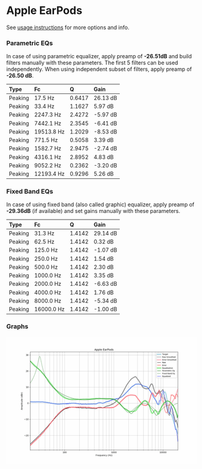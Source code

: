 # Apple EarPods
See [usage instructions](https://github.com/jaakkopasanen/AutoEq#usage) for more options and info.

### Parametric EQs
In case of using parametric equalizer, apply preamp of **-26.51dB** and build filters manually
with these parameters. The first 5 filters can be used independently.
When using independent subset of filters, apply preamp of **-26.50 dB**.

| Type    | Fc         |      Q | Gain     |
|:--------|:-----------|:-------|:---------|
| Peaking | 17.5 Hz    | 0.6417 | 26.13 dB |
| Peaking | 33.4 Hz    | 1.1627 | 5.97 dB  |
| Peaking | 2247.3 Hz  | 2.4272 | -5.97 dB |
| Peaking | 7442.1 Hz  | 2.3545 | -6.41 dB |
| Peaking | 19513.8 Hz | 1.2029 | -8.53 dB |
| Peaking | 771.5 Hz   | 0.5058 | 3.39 dB  |
| Peaking | 1582.7 Hz  | 2.9475 | -2.74 dB |
| Peaking | 4316.1 Hz  | 2.8952 | 4.83 dB  |
| Peaking | 9052.2 Hz  | 0.2362 | -3.20 dB |
| Peaking | 12193.4 Hz | 0.9296 | 5.26 dB  |

### Fixed Band EQs
In case of using fixed band (also called graphic) equalizer, apply preamp of **-29.36dB**
(if available) and set gains manually with these parameters.

| Type    | Fc         |      Q | Gain     |
|:--------|:-----------|:-------|:---------|
| Peaking | 31.3 Hz    | 1.4142 | 29.14 dB |
| Peaking | 62.5 Hz    | 1.4142 | 0.32 dB  |
| Peaking | 125.0 Hz   | 1.4142 | -1.07 dB |
| Peaking | 250.0 Hz   | 1.4142 | 1.54 dB  |
| Peaking | 500.0 Hz   | 1.4142 | 2.30 dB  |
| Peaking | 1000.0 Hz  | 1.4142 | 3.35 dB  |
| Peaking | 2000.0 Hz  | 1.4142 | -6.63 dB |
| Peaking | 4000.0 Hz  | 1.4142 | 1.76 dB  |
| Peaking | 8000.0 Hz  | 1.4142 | -5.34 dB |
| Peaking | 16000.0 Hz | 1.4142 | -1.00 dB |

### Graphs
![](./Apple%20EarPods.png)